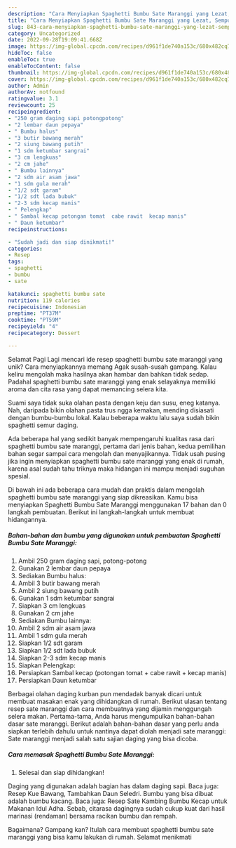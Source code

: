 ```yaml
---
description: "Cara Menyiapkan Spaghetti Bumbu Sate Maranggi yang Lezat, Sempurna"
title: "Cara Menyiapkan Spaghetti Bumbu Sate Maranggi yang Lezat, Sempurna"
slug: 843-cara-menyiapkan-spaghetti-bumbu-sate-maranggi-yang-lezat-sempurna
category: Uncategorized
date: 2022-09-28T19:09:41.668Z
image: https://img-global.cpcdn.com/recipes/d961f1de740a153c/680x482cq70/spaghetti-bumbu-sate-maranggi-foto-resep-utama.jpg
hideToc: false
enableToc: true
enableTocContent: false
thumbnail: https://img-global.cpcdn.com/recipes/d961f1de740a153c/680x482cq70/spaghetti-bumbu-sate-maranggi-foto-resep-utama.jpg
cover: https://img-global.cpcdn.com/recipes/d961f1de740a153c/680x482cq70/spaghetti-bumbu-sate-maranggi-foto-resep-utama.jpg
author: Admin
authorAv: notfound
ratingvalue: 3.1
reviewcount: 25
recipeingredient:
- "250 gram daging sapi potongpotong"
- "2 lembar daun pepaya"
- " Bumbu halus"
- "3 butir bawang merah"
- "2 siung bawang putih"
- "1 sdm ketumbar sangrai"
- "3 cm lengkuas"
- "2 cm jahe"
- " Bumbu lainnya"
- "2 sdm air asam jawa"
- "1 sdm gula merah"
- "1/2 sdt garam"
- "1/2 sdt lada bubuk"
- "2-3 sdm kecap manis"
- " Pelengkap"
- " Sambal kecap potongan tomat  cabe rawit  kecap manis"
- " Daun ketumbar"
recipeinstructions:

- "Sudah jadi dan siap dinikmati!"
categories:
- Resep
tags:
- spaghetti
- bumbu
- sate

katakunci: spaghetti bumbu sate 
nutrition: 119 calories
recipecuisine: Indonesian
preptime: "PT37M"
cooktime: "PT59M"
recipeyield: "4"
recipecategory: Dessert

---
```



Selamat Pagi Lagi mencari ide resep spaghetti bumbu sate maranggi yang unik? Cara menyiapkannya memang Agak susah-susah gampang. Kalau keliru mengolah maka hasilnya akan hambar dan bahkan tidak sedap. Padahal spaghetti bumbu sate maranggi yang enak selayaknya memiliki aroma dan cita rasa yang dapat memancing selera kita.


Suami saya tidak suka olahan pasta dengan keju dan susu, eneg katanya. Nah, daripada bikin olahan pasta trus ngga kemakan, mending disiasati dengan bumbu-bumbu lokal. Kalau beberapa waktu lalu saya sudah bikin spaghetti semur daging.

Ada beberapa hal yang sedikit banyak mempengaruhi kualitas rasa dari spaghetti bumbu sate maranggi, pertama dari jenis bahan, kedua pemilihan bahan segar sampai cara mengolah dan menyajikannya. Tidak usah pusing jika ingin menyiapkan spaghetti bumbu sate maranggi yang enak di rumah, karena asal sudah tahu triknya maka hidangan ini mampu menjadi suguhan spesial.


Di bawah ini ada beberapa cara mudah dan praktis dalam mengolah spaghetti bumbu sate maranggi yang siap dikreasikan. Kamu bisa menyiapkan Spaghetti Bumbu Sate Maranggi menggunakan 17 bahan dan 0 langkah pembuatan. Berikut ini langkah-langkah untuk membuat hidangannya.

<!--inarticleads1-->

##### Bahan-bahan dan bumbu yang digunakan untuk pembuatan Spaghetti Bumbu Sate Maranggi:

1. Ambil 250 gram daging sapi, potong-potong
1. Gunakan 2 lembar daun pepaya
1. Sediakan  Bumbu halus:
1. Ambil 3 butir bawang merah
1. Ambil 2 siung bawang putih
1. Gunakan 1 sdm ketumbar sangrai
1. Siapkan 3 cm lengkuas
1. Gunakan 2 cm jahe
1. Sediakan  Bumbu lainnya:
1. Ambil 2 sdm air asam jawa
1. Ambil 1 sdm gula merah
1. Siapkan 1/2 sdt garam
1. Siapkan 1/2 sdt lada bubuk
1. Siapkan 2-3 sdm kecap manis
1. Siapkan  Pelengkap:
1. Persiapkan  Sambal kecap (potongan tomat + cabe rawit + kecap manis)
1. Persiapkan  Daun ketumbar


Berbagai olahan daging kurban pun mendadak banyak dicari untuk membuat masakan enak yang dihidangkan di rumah. Berikut ulasan tentang resep sate maranggi dan cara membuatnya yang dijamin menggungah selera makan. Pertama-tama, Anda harus mengumpulkan bahan-bahan dasar sate maranggi. Berikut adalah bahan-bahan dasar yang perlu anda siapkan terlebih dahulu untuk nantinya dapat diolah menjadi sate maranggi: Sate maranggi menjadi salah satu sajian daging yang bisa dicoba. 

<!--inarticleads2-->

##### Cara memasak Spaghetti Bumbu Sate Maranggi:


1. Selesai dan siap dihidangkan!

Daging yang digunakan adalah bagian has dalam daging sapi. Baca juga: Resep Kue Bawang, Tambahkan Daun Seledri. Bumbu yang bisa dibuat adalah bumbu kacang. Baca juga: Resep Sate Kambing Bumbu Kecap untuk Makanan Idul Adha. Sebab, citarasa dagingnya sudah cukup kuat dari hasil marinasi (rendaman) bersama racikan bumbu dan rempah. 

Bagaimana? Gampang kan? Itulah cara membuat spaghetti bumbu sate maranggi yang bisa kamu lakukan di rumah. Selamat menikmati
